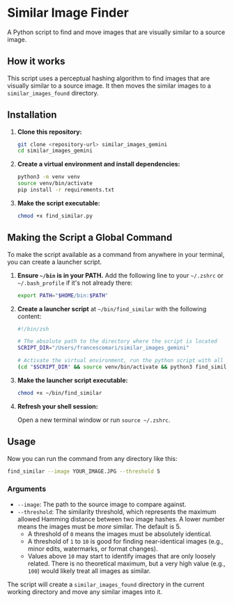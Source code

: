 # Similar Image Finder

A Python script to find and move images that are visually similar to a source image.

## How it works

This script uses a perceptual hashing algorithm to find images that are visually similar to a source image. It then moves the similar images to a `similar_images_found` directory.

## Installation

1.  **Clone this repository:**
    ```bash
    git clone <repository-url> similar_images_gemini
    cd similar_images_gemini
    ```

2.  **Create a virtual environment and install dependencies:**
    ```bash
    python3 -m venv venv
    source venv/bin/activate
    pip install -r requirements.txt
    ```

3.  **Make the script executable:**
    ```bash
    chmod +x find_similar.py
    ```

## Making the Script a Global Command

To make the script available as a command from anywhere in your terminal, you can create a launcher script.

1.  **Ensure `~/bin` is in your PATH.** Add the following line to your `~/.zshrc` or `~/.bash_profile` if it's not already there:
    ```bash
    export PATH="$HOME/bin:$PATH"
    ```

2.  **Create a launcher script** at `~/bin/find_similar` with the following content:
    ```bash
    #!/bin/zsh

    # The absolute path to the directory where the script is located
    SCRIPT_DIR="/Users/francescomari/similar_images_gemini"

    # Activate the virtual environment, run the python script with all passed arguments
    (cd "$SCRIPT_DIR" && source venv/bin/activate && python3 find_similar.py "$@")
    ```

3.  **Make the launcher script executable:**
    ```bash
    chmod +x ~/bin/find_similar
    ```

4.  **Refresh your shell session:**

    Open a new terminal window or run `source ~/.zshrc`.

## Usage

Now you can run the command from any directory like this:

```bash
find_similar --image YOUR_IMAGE.JPG --threshold 5
```

### Arguments

*   `--image`: The path to the source image to compare against.
*   `--threshold`: The similarity threshold, which represents the maximum allowed Hamming distance between two image hashes. A lower number means the images must be *more* similar. The default is 5.
    *   A threshold of `0` means the images must be absolutely identical.
    *   A threshold of `1` to `10` is good for finding near-identical images (e.g., minor edits, watermarks, or format changes).
    *   Values above `10` may start to identify images that are only loosely related. There is no theoretical maximum, but a very high value (e.g., `100`) would likely treat all images as similar.

The script will create a `similar_images_found` directory in the current working directory and move any similar images into it.